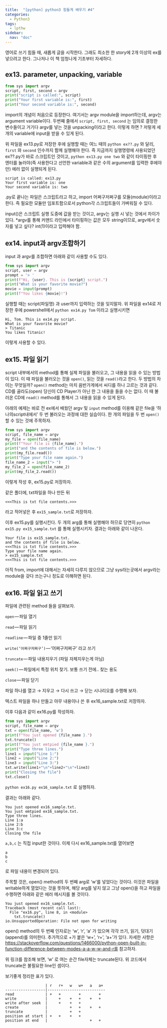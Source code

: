 ```yaml
---
title:  "[python] python3 힘들게 배우기 #4"
categories: 
  - Python3
tags:
  - lpthw
sidebar:
  nav: "doc"
---
```


영어로 쓰기 힘들 때, 새롭게 글을 시작한다. 그래도 최소한 한 story에 2개 이상의 ex를 넣으려고 한다. 그나저나 이 책 엄청나게 기초부터 자세하다.

## ex13. parameter, unpacking, variable

```python
from sys import argv
script, first, second = argv
print("script is called:", script)
print("Your first variable is:", first)
print("Your second variable is:", second)
```
import의 개념이 처음으로 등장한다. 여기서는 argv module을 import하는데, argv는 argument variable이다. 두번째 줄에서 `script, first, second` 는 임의로 결정한 변수들이고 거기다 argv를 넣는 것을 unpacking이라고 한다. 이렇게 하면 ? 저렇게 세 개의 variable에 input을 받을 수 있게 된다.

위 파일을 ex13.py로 저장한 후에 실행할 때는 여느 때의 `python ex??.py` 와 달리, `first` 와 `second` 인수까지 함께 실행해야 한다. 즉 지금까지 실행명령에 사용되었던 ex??.py가 바로 스크립트인 것이고, `python ex13.py one two` 와 같이 타이핑한 후 엔터를 눌러야(즉 사용한다고 선언한 variable과 같은 수의 argument를 입력한 후에야만) 에러 없이 실행되게 된다.

```
script is called: ex13.py
Your first variable is: one
Your second variable is: two
```
.py로 끝나는 파일은 스크립트라고 하고, import 어쩌구저쩌구를 모듈(module)이라고 한다. 즉 필요한 모듈만 임포트함으로서 python각 스크립트들이 가벼워질 수 있다.

input()은 스크립트 실행 도중에 값을 받는 것이고, argv는 실행 시 넣는 것에서 차이가 있다. *argv를 통해 커맨드 라인에서 타이핑하는 값은 모두 string이므로, argv에서 숫자를 넣고 싶다? int(1)이라고 입력해야 함.

## ex14. input과 argv조합하기

input 과 argv를 조합하면 아래와 같이 사용할 수도 있다.

```python
from sys import argv
script, user = argv
prompt = '> '
print(f"Hi, {user}. This is {script} script.")
print("What is your favorite movie?")
movie = input(prompt)
print(f"You likes {movie}!")
```
실행할 때는 script(파일명) 과 user까지 입력하는 것을 잊지말자. 위 파일을 ex14로 저장한 후에 powershell에서 `python ex14.py Tom` 이라고 실행시키면

```
Hi, Tom. This is ex14.py script.
What is your favorite movie?
> Titanic
You likes Titanic!
```
이렇게 사용할 수 있다.

## ex15. 파일 읽기

script 내부에서의 method를 통해 실제 파일을 불러오고, 그 내용을 읽을 수 있는 방법이 있다. 이 때 파일을 불러오는 것을 `open()`, 읽는 것을 `read()`라고 한다. 두 방법의 차이는 무엇일까?
`open()` method는 마치 음반가게에서 씨디를 하나 고르는 것과 같다. CD를 골라도(open) 당신이 CD Player가 아닌 한 그 내용을 들을 수는 없다. 이 때 불러온 CD에 `read()` method를 통해서 그 내용을 읽을 수 있게 된다.

아래의 예제는 바로 전 ex에서 배웠던 argv 및 `input` method를 이용해 같은 file을 ‘하나의script내에서’ 두 번 불러오는 과정에 대한 실습이다. 한 개의 파일을 두 번 `open()`할 수 있는 것에 주목하자.

```python
from sys import argv
script, file_name = argv
my_file = open(file_name)
print(f"Your file is {file_name}.")
print("and the contents of file is below.")
print(my_file.read())
print("Type your file name again.")
file_name_2 = input("> ")
my_file_2 = open(file_name_2)
print(my_file_2.read())
```
이렇게 작성 후, ex15.py로 저장하자.

같은 폴더에, txt파일을 하나 만든 뒤

```
<<<This is txt file contents.>>>
```
라고 적어넣은 후 `ex15_sample.txt`로 저장하자.

이후 ex15.py를 실행시킨다. 두 개의 arg를 통해 실행해야 하므로 당연히 `python ex15.py ex15_sample.txt` 를 통해 실행시키자. 결과는 아래와 같이 나온다.

```
Your file is ex15_sample.txt.
and the contents of file is below.
<<<This is txt file contents.>>>
Type your file name again.
> ex15_sample.txt
<<<This is txt file contents.>>>
```
아직 from, import에 대해서는 자세히 다루지 않으므로 그냥 sys라는곳에서 argv라는 module을 갖다 쓰는구나 정도로 이해하면 된다.

## ex16. 파일 읽고 쓰기

파일에 관련된 method 들을 살펴보자.

`open` — 파일 열기

`read` — 파일 읽기

`readline` — 파일 중 1줄만 읽기

`write(‘어쩌구저쩌구’)` — ‘어쩌구저쩌구’ 라고 쓰기

`truncate` — 파일 내용지우기 (파일 자체지우는게 아님)

`seek()` — 파일에서 특정 위치 찾기. 보통 쓰기 전에.. 찾는 용도

`close` — 파일 닫기


파일 하나를 열고 → 지우고 → 다시 쓰고 → 닫는 시나리오를 수행해 보자.

텍스트 파일을 하나 만들고 아무 내용이나 쓴 후 ex16_sample.txt로 저장하자.

이후 다음과 같이 ex16.py를 작성하자.

```python
from sys import argv
script, file_name = argv
txt = open(file_name, 'w')
print(f"You just opened {file_name }.")
txt.truncate()
print(f"You just emtpied {file_name }.")
print("Type three lines.")
line1 = input("Line 1:")
line2 = input("Line 2:")
line3 = input("Line 3:")
txt.write(line1+"\n"+line2+"\n"+line3)
print("Closing the file")
txt.close()
```

`python ex16.py ex16_sample.txt` 로 실행하자.

결과는 아래와 같다.
```
You just opened ex16_sample.txt.
You just emtpied ex16_sample.txt.
Type three lines.
Line 1:a
Line 2:b
Line 3:c
Closing the file
```
`a,b,c` 는 직접 input한 것이다. 이제 다시 ex16_sample.txt를 열어보면

```
a
b
c
```

로 파일 내용이 변경되어 있다.

주목할 것은, open() method의 두 번째 arg로 ‘w’를 넣었다는 것이다. 이것은 파일을 writable하게 열었다는 것을 뜻하며, 해당 arg를 넣지 않고 그냥 open()을 하고 파일을 수행하면 아래와 같은 에러 메시지를 볼 것이다.

```
You just opened ex16_sample.txt.
Traceback (most recent call last):
  File "ex16.py", line 8, in <module>
    txt.truncate()
io.UnsupportedOperation: File not open for writing
```

open() method의 두 번째 인자로는 ‘w’, ‘r’, ‘a’ 가 있으며 각각 쓰기, 읽기, 덧대기(append)를 의미한다. 추가적으로 +가 붙은 ‘w+’, ‘r+’, ‘a+’가 있다. 자세한 사항은 https://stackoverflow.com/questions/1466000/python-open-built-in-function-difference-between-modes-a-a-w-w-and-r를 참고하자.

위 링크를 참조해 보면, ‘w’ 로 여는 순간 file자체는 truncate된다. 위 코드에서 truncate은 불필요한 line인 셈이다.

보기좋게 정리한 표가 있다.

```
                  | r   r+   w   w+   a   a+
------------------|--------------------------
read              | +   +        +        +
write             |     +    +   +    +   +
write after seek  |     +    +   +
create            |          +   +    +   +
truncate          |          +   +
position at start | +   +    +   +
position at end   |                   +   +
```

